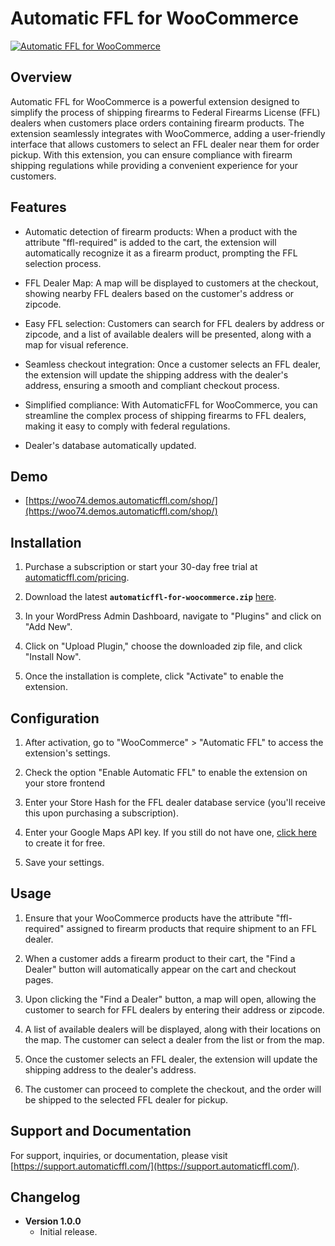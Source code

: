 # Automatic FFL for WooCommerce

[![Automatic FFL for WooCommerce](https://www.automaticffl.com/img/logos/logo.png)](https://www.automaticffl.com/)

## Overview

Automatic FFL for WooCommerce is a powerful extension designed to simplify the process of shipping firearms to Federal Firearms License (FFL) dealers when customers place orders containing firearm products. The extension seamlessly integrates with WooCommerce, adding a user-friendly interface that allows customers to select an FFL dealer near them for order pickup. With this extension, you can ensure compliance with firearm shipping regulations while providing a convenient experience for your customers.

## Features

- Automatic detection of firearm products: When a product with the attribute "ffl-required" is added to the cart, the extension will automatically recognize it as a firearm product, prompting the FFL selection process.

- FFL Dealer Map: A map will be displayed to customers at the checkout, showing nearby FFL dealers based on the customer's address or zipcode.

- Easy FFL selection: Customers can search for FFL dealers by address or zipcode, and a list of available dealers will be presented, along with a map for visual reference.

- Seamless checkout integration: Once a customer selects an FFL dealer, the extension will update the shipping address with the dealer's address, ensuring a smooth and compliant checkout process.

- Simplified compliance: With AutomaticFFL for WooCommerce, you can streamline the complex process of shipping firearms to FFL dealers, making it easy to comply with federal regulations.

- Dealer's database automatically updated.

## Demo

- [https://woo74.demos.automaticffl.com/shop/](https://woo74.demos.automaticffl.com/shop/)

## Installation

1. Purchase a subscription or start your 30-day free trial at [automaticffl.com/pricing](https://www.automaticffl.com/pricing/index.html).
2. Download the latest **`automaticffl-for-woocommerce.zip`** [here](https://github.com/refactored-group/automaticffl-for-woocommerce/releases).

3. In your WordPress Admin Dashboard, navigate to "Plugins" and click on "Add New".

4. Click on "Upload Plugin," choose the downloaded zip file, and click "Install Now".

5. Once the installation is complete, click "Activate" to enable the extension.

## Configuration

1. After activation, go to "WooCommerce" > "Automatic FFL" to access the extension's settings.

2. Check the option "Enable Automatic FFL" to enable the extension on your store frontend

3. Enter your Store Hash for the FFL dealer database service (you'll receive this upon purchasing a subscription).

4. Enter your Google Maps API key. If you still do not have one, [click here](https://console.cloud.google.com/projectselector2/google/maps-apis/credentials) to create it for free.

5. Save your settings.

## Usage

1. Ensure that your WooCommerce products have the attribute "ffl-required" assigned to firearm products that require shipment to an FFL dealer.

2. When a customer adds a firearm product to their cart, the "Find a Dealer" button will automatically appear on the cart and checkout pages.

3. Upon clicking the "Find a Dealer" button, a map will open, allowing the customer to search for FFL dealers by entering their address or zipcode.

4. A list of available dealers will be displayed, along with their locations on the map. The customer can select a dealer from the list or from the map.

5. Once the customer selects an FFL dealer, the extension will update the shipping address to the dealer's address.

6. The customer can proceed to complete the checkout, and the order will be shipped to the selected FFL dealer for pickup.

## Support and Documentation

For support, inquiries, or documentation, please visit [https://support.automaticffl.com/](https://support.automaticffl.com/).

## Changelog

- **Version 1.0.0**
    - Initial release.
    

